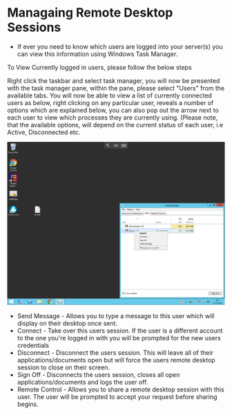 # Managaing Remote Desktop Sessions

* If ever you need to know which users are logged into your server(s) you can view this information using Windows Task Manager. 

To View Currently logged in users, please follow the below steps

Right click the taskbar and select task manager, you will now be presented with the task manager pane, within the pane, please select "Users" from the available tabs.
You will now be able to view a list of currently connected users as below, right clicking on any particular user, reveals a number of options which are explained below, you can also pop out the arrow next to each user to view which processes they are currently using.
(Please note, that the available options, will depend on the current status of each user, i.e Active, Disconnected etc.

![User Sessions](files/rdpsessions/manage.PNG)

* Send Message - Allows you to type a message to this user which will display on their desktop once sent.
* Connect - Take over this users session. If the user is a different account to the one you're logged in with you will be prompted for the new users credentials
* Disconnect - Disconnect the users session. This will leave all of their applications/documents open but will force the users remote desktop session to close on their screen.
* Sign Off - Disconnects the users session, closes all open applications/documents and logs the user off.
* Remote Control - Allows you to share a remote desktop session with this user. The user will be prompted to accept your request before sharing begins.
